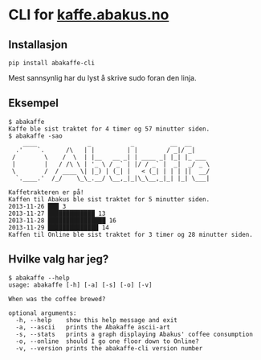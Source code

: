 # CLI for [kaffe.abakus.no](http://kaffe.abakus.no)

## Installasjon

    pip install abakaffe-cli 

Mest sannsynlig har du lyst å skrive sudo foran den linja.

## Eksempel

    $ abakaffe
    Kaffe ble sist traktet for 4 timer og 57 minutter siden.
    $ abakaffe -sao
        ____              _           _          __  __
      .'    `.      /\   | |         | |        / _|/ _|
     /        \    /  \  | |__   __ _| | ____ _| |_| |_ ___
     |        |   / /\ \ | '_ \ / _` | |/ / _` |  _|  _/ _ \
     \        /  / ____ \| |_) | (_| |   < (_| | | | ||  __/
      `.____.'  /_/    \_\_.__/ \__,_|_|\_\__,_|_| |_| \___|

    Kaffetrakteren er på!
    Kaffen til Abakus ble sist traktet for 5 minutter siden.
    2013-11-26 ███ 3
    2013-11-27 █████████████ 13
    2013-11-28 ████████████████ 16
    2013-11-29 ██████████████ 14
    Kaffen til Online ble sist traktet for 3 timer og 28 minutter siden.

## Hvilke valg har jeg?

    $ abakaffe --help
    usage: abakaffe [-h] [-a] [-s] [-o] [-v]

    When was the coffee brewed?

    optional arguments:
      -h, --help    show this help message and exit
      -a, --ascii   prints the Abakaffe ascii-art
      -s, --stats   prints a graph displaying Abakus' coffee consumption
      -o, --online  should I go one floor down to Online?
      -v, --version prints the abakaffe-cli version number
